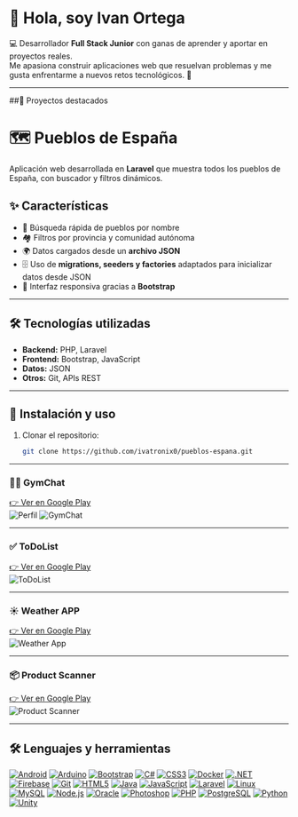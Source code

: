 # 👋 Hola, soy Ivan Ortega

💻 Desarrollador **Full Stack Junior** con ganas de aprender y aportar en proyectos reales.  
Me apasiona construir aplicaciones web que resuelvan problemas y me gusta enfrentarme a nuevos retos tecnológicos. 🚀  



---
##📱 Proyectos destacados

# 🗺️ Pueblos de España

Aplicación web desarrollada en **Laravel** que muestra todos los pueblos de España, con buscador y filtros dinámicos.  

## ✨ Características
- 🔎 Búsqueda rápida de pueblos por nombre  
- 🏘️ Filtros por provincia y comunidad autónoma  
- 🌍 Datos cargados desde un **archivo JSON**  
- 🗄️ Uso de **migrations, seeders y factories** adaptados para inicializar datos desde JSON  
- 📱 Interfaz responsiva gracias a **Bootstrap**  

---

## 🛠️ Tecnologías utilizadas
- **Backend:** PHP, Laravel  
- **Frontend:** Bootstrap, JavaScript  
- **Datos:** JSON  
- **Otros:** Git, APIs REST  

---

## 🚀 Instalación y uso

1. Clonar el repositorio:
   ```bash
   git clone https://github.com/ivatronix0/pueblos-espana.git
---

### 🏋️‍♂️ GymChat
[👉 Ver en Google Play](https://play.google.com/store/apps/details?id=org.insbaixcamp.gymchat&hl=es_419&gl=US)  
![Perfil](https://github.com/ivatronix0/ivatronix0/blob/main/mamahuevasocosmico-modified%20(1).png)
![GymChat](https://github.com/ivatronix0/ivatronix0/blob/main/fotor_2023-3-6_20_5_45.png)

---

### ✅ ToDoList
[👉 Ver en Google Play](https://play.google.com/store/apps/details?id=com.insbaixcamp.mytodoapplication&hl=es_419&gl=US)  
![ToDoList](https://github.com/ivatronix0/ivatronix0/blob/main/fotor_2023-3-6_20_15_11.png)

---

### ☀️ Weather APP
[👉 Ver en Google Play](https://play.google.com/store/apps/details?id=org.inspaixcamp.weatherapp&hl=es_419&gl=US)  
![Weather App](https://github.com/ivatronix0/ivatronix0/blob/main/fotor_2023-3-6_20_2_7.png)

---

### 📦 Product Scanner
[👉 Ver en Google Play](https://play.google.com/store/apps/details?id=org.inspaixcamp.myproductscanner)  
![Product Scanner](https://github.com/ivatronix0/ivatronix0/blob/main/fotor_2023-3-6_20_2_7.png)

---

## 🛠️ Lenguajes y herramientas

[![Android](https://raw.githubusercontent.com/devicons/devicon/master/icons/android/android-original-wordmark.svg)](https://developer.android.com)
[![Arduino](https://cdn.worldvectorlogo.com/logos/arduino-1.svg)](https://www.arduino.cc/)
[![Bootstrap](https://raw.githubusercontent.com/devicons/devicon/master/icons/bootstrap/bootstrap-plain-wordmark.svg)](https://getbootstrap.com)
[![C#](https://raw.githubusercontent.com/devicons/devicon/master/icons/csharp/csharp-original.svg)](https://www.w3schools.com/cs/)
[![CSS3](https://raw.githubusercontent.com/devicons/devicon/master/icons/css3/css3-original-wordmark.svg)](https://www.w3schools.com/css/)
[![Docker](https://raw.githubusercontent.com/devicons/devicon/master/icons/docker/docker-original-wordmark.svg)](https://www.docker.com/)
[![.NET](https://raw.githubusercontent.com/devicons/devicon/master/icons/dot-net/dot-net-original-wordmark.svg)](https://dotnet.microsoft.com/)
[![Firebase](https://www.vectorlogo.zone/logos/firebase/firebase-icon.svg)](https://firebase.google.com/)
[![Git](https://www.vectorlogo.zone/logos/git-scm/git-scm-icon.svg)](https://git-scm.com/)
[![HTML5](https://raw.githubusercontent.com/devicons/devicon/master/icons/html5/html5-original-wordmark.svg)](https://www.w3.org/html/)
[![Java](https://raw.githubusercontent.com/devicons/devicon/master/icons/java/java-original.svg)](https://www.java.com)
[![JavaScript](https://raw.githubusercontent.com/devicons/devicon/master/icons/javascript/javascript-original.svg)](https://developer.mozilla.org/en-US/docs/Web/JavaScript)
[![Laravel](https://raw.githubusercontent.com/devicons/devicon/master/icons/laravel/laravel-plain-wordmark.svg)](https://laravel.com/)
[![Linux](https://raw.githubusercontent.com/devicons/devicon/master/icons/linux/linux-original.svg)](https://www.linux.org/)
[![MySQL](https://raw.githubusercontent.com/devicons/devicon/master/icons/mysql/mysql-original-wordmark.svg)](https://www.mysql.com/)
[![Node.js](https://raw.githubusercontent.com/devicons/devicon/master/icons/nodejs/nodejs-original-wordmark.svg)](https://nodejs.org)
[![Oracle](https://raw.githubusercontent.com/devicons/devicon/master/icons/oracle/oracle-original.svg)](https://www.oracle.com/)
[![Photoshop](https://raw.githubusercontent.com/devicons/devicon/master/icons/photoshop/photoshop-line.svg)](https://www.photoshop.com/en)
[![PHP](https://raw.githubusercontent.com/devicons/devicon/master/icons/php/php-original.svg)](https://www.php.net)
[![PostgreSQL](https://raw.githubusercontent.com/devicons/devicon/master/icons/postgresql/postgresql-original-wordmark.svg)](https://www.postgresql.org)
[![Python](https://raw.githubusercontent.com/devicons/devicon/master/icons/python/python-original.svg)](https://www.python.org)
[![Unity](https://www.vectorlogo.zone/logos/unity3d/unity3d-icon.svg)](https://unity.com/)
